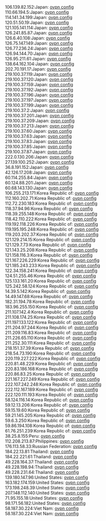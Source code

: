 106.139.82.152:Japan: [ovpn config](vpn/106_139_82_152.ovpn)  
110.66.194.5:Japan: [ovpn config](vpn/110_66_194_5.ovpn)  
114.141.34.199:Japan: [ovpn config](vpn/114_141_34_199.ovpn)  
120.51.50.19:Japan: [ovpn config](vpn/120_51_50_19.ovpn)  
121.105.141.114:Japan: [ovpn config](vpn/121_105_141_114.ovpn)  
126.241.85.87:Japan: [ovpn config](vpn/126_241_85_87.ovpn)  
126.6.40.108:Japan: [ovpn config](vpn/126_6_40_108.ovpn)  
126.75.147.149:Japan: [ovpn config](vpn/126_75_147_149.ovpn)  
126.77.236.24:Japan: [ovpn config](vpn/126_77_236_24.ovpn)  
126.94.144.70:Japan: [ovpn config](vpn/126_94_144_70.ovpn)  
126.95.211.61:Japan: [ovpn config](vpn/126_95_211_61.ovpn)  
138.64.162.104:Japan: [ovpn config](vpn/138_64_162_104.ovpn)  
202.70.191.17:Japan: [ovpn config](vpn/202_70_191_17.ovpn)  
219.100.37.119:Japan: [ovpn config](vpn/219_100_37_119.ovpn)  
219.100.37.120:Japan: [ovpn config](vpn/219_100_37_120.ovpn)  
219.100.37.159:Japan: [ovpn config](vpn/219_100_37_159.ovpn)  
219.100.37.192:Japan: [ovpn config](vpn/219_100_37_192.ovpn)  
219.100.37.196:Japan: [ovpn config](vpn/219_100_37_196.ovpn)  
219.100.37.197:Japan: [ovpn config](vpn/219_100_37_197.ovpn)  
219.100.37.199:Japan: [ovpn config](vpn/219_100_37_199.ovpn)  
219.100.37.2:Japan: [ovpn config](vpn/219_100_37_2.ovpn)  
219.100.37.201:Japan: [ovpn config](vpn/219_100_37_201.ovpn)  
219.100.37.209:Japan: [ovpn config](vpn/219_100_37_209.ovpn)  
219.100.37.213:Japan: [ovpn config](vpn/219_100_37_213.ovpn)  
219.100.37.60:Japan: [ovpn config](vpn/219_100_37_60.ovpn)  
219.100.37.63:Japan: [ovpn config](vpn/219_100_37_63.ovpn)  
219.100.37.83:Japan: [ovpn config](vpn/219_100_37_83.ovpn)  
219.100.37.85:Japan: [ovpn config](vpn/219_100_37_85.ovpn)  
219.100.37.87:Japan: [ovpn config](vpn/219_100_37_87.ovpn)  
222.0.130.206:Japan: [ovpn config](vpn/222_0_130_206.ovpn)  
27.139.100.252:Japan: [ovpn config](vpn/27_139_100_252.ovpn)  
36.8.191.152:Japan: [ovpn config](vpn/36_8_191_152.ovpn)  
42.126.17.208:Japan: [ovpn config](vpn/42_126_17_208.ovpn)  
60.114.255.84:Japan: [ovpn config](vpn/60_114_255_84.ovpn)  
60.124.88.201:Japan: [ovpn config](vpn/60_124_88_201.ovpn)  
60.68.143.130:Japan: [ovpn config](vpn/60_68_143_130.ovpn)  
106.255.213.171:Korea Republic of: [ovpn config](vpn/106_255_213_171.ovpn)  
112.160.202.71:Korea Republic of: [ovpn config](vpn/112_160_202_71.ovpn)  
112.72.230.183:Korea Republic of: [ovpn config](vpn/112_72_230_183.ovpn)  
118.37.94.96:Korea Republic of: [ovpn config](vpn/118_37_94_96.ovpn)  
118.39.255.148:Korea Republic of: [ovpn config](vpn/118_39_255_148.ovpn)  
118.42.110.222:Korea Republic of: [ovpn config](vpn/118_42_110_222.ovpn)  
119.192.118.226:Korea Republic of: [ovpn config](vpn/119_192_118_226.ovpn)  
119.195.195.248:Korea Republic of: [ovpn config](vpn/119_195_195_248.ovpn)  
119.203.202.37:Korea Republic of: [ovpn config](vpn/119_203_202_37.ovpn)  
121.129.214.15:Korea Republic of: [ovpn config](vpn/121_129_214_15.ovpn)  
121.129.7.73:Korea Republic of: [ovpn config](vpn/121_129_7_73.ovpn)  
121.143.25.208:Korea Republic of: [ovpn config](vpn/121_143_25_208.ovpn)  
121.158.116.3:Korea Republic of: [ovpn config](vpn/121_158_116_3.ovpn)  
121.167.226.229:Korea Republic of: [ovpn config](vpn/121_167_226_229.ovpn)  
121.185.243.233:Korea Republic of: [ovpn config](vpn/121_185_243_233.ovpn)  
122.34.158.241:Korea Republic of: [ovpn config](vpn/122_34_158_241.ovpn)  
124.51.255.46:Korea Republic of: [ovpn config](vpn/124_51_255_46.ovpn)  
125.133.161.20:Korea Republic of: [ovpn config](vpn/125_133_161_20.ovpn)  
125.242.58.124:Korea Republic of: [ovpn config](vpn/125_242_58_124.ovpn)  
14.39.5.142:Korea Republic of: [ovpn config](vpn/14_39_5_142.ovpn)  
14.49.147.68:Korea Republic of: [ovpn config](vpn/14_49_147_68.ovpn)  
182.31.194.78:Korea Republic of: [ovpn config](vpn/182_31_194_78.ovpn)  
183.96.255.150:Korea Republic of: [ovpn config](vpn/183_96_255_150.ovpn)  
211.107.142.4:Korea Republic of: [ovpn config](vpn/211_107_142_4.ovpn)  
211.108.174.25:Korea Republic of: [ovpn config](vpn/211_108_174_25.ovpn)  
211.197.133.122:Korea Republic of: [ovpn config](vpn/211_197_133_122.ovpn)  
211.204.97.244:Korea Republic of: [ovpn config](vpn/211_204_97_244.ovpn)  
211.209.116.83:Korea Republic of: [ovpn config](vpn/211_209_116_83.ovpn)  
211.226.65.110:Korea Republic of: [ovpn config](vpn/211_226_65_110.ovpn)  
211.252.30.111:Korea Republic of: [ovpn config](vpn/211_252_30_111.ovpn)  
218.151.37.39:Korea Republic of: [ovpn config](vpn/218_151_37_39.ovpn)  
218.54.73.190:Korea Republic of: [ovpn config](vpn/218_54_73_190.ovpn)  
220.119.227.222:Korea Republic of: [ovpn config](vpn/220_119_227_222.ovpn)  
220.81.48.229:Korea Republic of: [ovpn config](vpn/220_81_48_229.ovpn)  
220.83.186.168:Korea Republic of: [ovpn config](vpn/220_83_186_168.ovpn)  
220.86.83.25:Korea Republic of: [ovpn config](vpn/220_86_83_25.ovpn)  
221.167.227.249:Korea Republic of: [ovpn config](vpn/221_167_227_249.ovpn)  
222.107.242.248:Korea Republic of: [ovpn config](vpn/222_107_242_248.ovpn)  
222.112.167.189:Korea Republic of: [ovpn config](vpn/222_112_167_189.ovpn)  
222.120.111.193:Korea Republic of: [ovpn config](vpn/222_120_111_193.ovpn)  
58.124.116.14:Korea Republic of: [ovpn config](vpn/58_124_116_14.ovpn)  
59.12.13.206:Korea Republic of: [ovpn config](vpn/59_12_13_206.ovpn)  
59.15.19.60:Korea Republic of: [ovpn config](vpn/59_15_19_60.ovpn)  
59.21.145.205:Korea Republic of: [ovpn config](vpn/59_21_145_205.ovpn)  
59.6.3.250:Korea Republic of: [ovpn config](vpn/59_6_3_250.ovpn)  
59.86.194.108:Korea Republic of: [ovpn config](vpn/59_86_194_108.ovpn)  
61.76.251.239:Korea Republic of: [ovpn config](vpn/61_76_251_239.ovpn)  
38.25.8.155:Peru: [ovpn config](vpn/38_25_8_155.ovpn)  
112.208.213.87:Philippines: [ovpn config](vpn/112_208_213_87.ovpn)  
176.113.58.33:Russian Federation: [ovpn config](vpn/176_113_58_33.ovpn)  
184.22.13.81:Thailand: [ovpn config](vpn/184_22_13_81.ovpn)  
184.22.221.61:Thailand: [ovpn config](vpn/184_22_221_61.ovpn)  
49.228.164.37:Thailand: [ovpn config](vpn/49_228_164_37.ovpn)  
49.228.198.94:Thailand: [ovpn config](vpn/49_228_198_94.ovpn)  
49.228.231.64:Thailand: [ovpn config](vpn/49_228_231_64.ovpn)  
139.180.147.96:United States: [ovpn config](vpn/139_180_147_96.ovpn)  
163.182.174.159:United States: [ovpn config](vpn/163_182_174_159.ovpn)  
173.198.248.39:United States: [ovpn config](vpn/173_198_248_39.ovpn)  
207.148.112.140:United States: [ovpn config](vpn/207_148_112_140.ovpn)  
71.95.155.18:United States: [ovpn config](vpn/71_95_155_18.ovpn)  
98.171.56.182:United States: [ovpn config](vpn/98_171_56_182.ovpn)  
58.187.30.224:Viet Nam: [ovpn config](vpn/58_187_30_224.ovpn)  
58.187.30.224:Viet Nam: [ovpn config](vpn/58_187_30_224.ovpn)  
